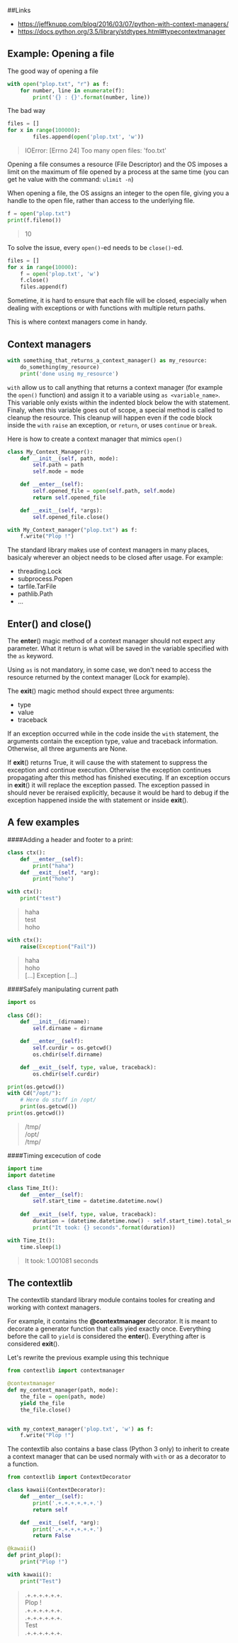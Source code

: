 ##Links
 - https://jeffknupp.com/blog/2016/03/07/python-with-context-managers/
 - https://docs.python.org/3.5/library/stdtypes.html#typecontextmanager


## Example: Opening a file
The good way of opening a file
```python
with open("plop.txt", "r") as f:
    for number, line in enumerate(f):
        print('{} : {}'.format(number, line))
```

The bad way
```python
files = []
for x in range(100000):
        files.append(open('plop.txt', 'w'))
```
> IOError: [Errno 24] Too many open files: 'foo.txt'

Opening a file consumes a resource (File Descriptor) and the OS imposes a limit
on the maximum of file opened by a process at the same time (you can get he
value with the command:  `ulimit -n`)

When opening a file, the OS assigns an integer to the open file, giving you a
handle to the open file, rather than access to the underlying file.
```python
f = open("plop.txt")
print(f.fileno())
```
> 10

To solve the issue, every `open()`-ed needs to be `close()`-ed.
```python
files = []
for x in range(10000):
    f = open('plop.txt', 'w')
    f.close()
    files.append(f)
```

Sometime, it is hard to ensure that each file will be closed, especially when
dealing with exceptions or with functions with multiple return paths.

This is where context managers come in handy.


## Context managers

```python
with something_that_returns_a_context_manager() as my_resource:
    do_something(my_resource)
    print('done using my_resource')
```

`with` allow us to call anything that returns a context manager (for example the
`open()` function) and assign it to a variable using `as <variable_name>`.
This variable only exists within the indented block below the with statement.
Finaly, when this variable goes out of scope, a special method is called to
cleanup the resource.
This cleanup will happen even if the code block inside the `with` `raise` an
exception, or `return`, or uses `continue` or `break`.

Here is how to create a context manager that mimics `open()`
```python
class My_Context_Manager():
    def __init__(self, path, mode):
        self.path = path
        self.mode = mode

    def __enter__(self):
        self.opened_file = open(self.path, self.mode)
        return self.opened_file

    def __exit__(self, *args):
        self.opened_file.close()

with My_Context_manager("plop.txt") as f:
    f.write("Plop !")
```

 The standard library makes use of context managers in many places, basicaly
 wherever an object needs to be closed after usage.
 For example:
  - threading.Lock
  - subprocess.Popen
  - tarfile.TarFile
  - pathlib.Path
  - ...


## Enter() and close()

The __enter__() magic method of a context manager should not expect any
parameter. What it return is what will be saved in the variable specified with
the `as` keyword.

Using `as` is not mandatory, in some case, we don't need to access the resource
returned by the context manager (Lock for example).

The __exit__() magic method should expect three arguments:
 - type
 - value
 - traceback

If an exception occurred while in the code inside the `with` statement,
the arguments contain the exception type, value and traceback information. 
Otherwise, all three arguments are None.

If __exit__() returns True, it will cause the with statement to suppress the
exception and continue execution.
Otherwise the exception continues propagating after this method has finished
executing.
If an exception occurs in __exit__() it will replace the exception passed.
The exception passed in should never be reraised explicitly, because it would
be hard to debug if the exception happened inside the with statement or inside
__exit__().

## A few examples

####Adding a header and footer to a print:
```python
class ctx():
    def __enter__(self):
        print("haha")
    def __exit__(self, *arg):
        print("hoho")

with ctx():
	print("test")
```
> haha <br/>
> test <br/>
> hoho

```python
with ctx():
    raise(Exception("Fail"))
```
> haha <br/>
> hoho <br/>
> [...] Exception [...]


####Safely manipulating current path
```python
import os
 
class Cd():
    def __init__(dirname):
        self.dirname = dirname

    def __enter__(self):
        self.curdir = os.getcwd()
        os.chdir(self.dirname)

    def __exit__(self, type, value, traceback):
        os.chdir(self.curdir) 

print(os.getcwd())
with Cd("/opt/"):
    # Here do stuff in /opt/
    print(os.getcwd())
print(os.getcwd())
```
> /tmp/ <br/>
> /opt/ <br/>
> /tmp/


####Timing excecution of code
```python
import time
import datetime

class Time_It():
    def __enter__(self):
        self.start_time = datetime.datetime.now()
 
    def __exit__(self, type, value, traceback):
        duration = (datetime.datetime.now() - self.start_time).total_seconds()
        print("It took: {} seconds".format(duration))

with Time_It():
    time.sleep(1)
```
> It took: 1.001081 seconds


## The contextlib

The contextlib standard library module contains tooles for creating and working
with context managers.

For example, it contains the **@contextmanager** decorator.
It is meant to decorate a generator function that calls yied exactly once.
Everything before the call to `yield` is considered the  __enter__().
Everything after is considered __exit__().

Let's rewrite the previous example using this technique
```python
from contextlib import contextmanager

@contextmanager
def my_context_manager(path, mode):
    the_file = open(path, mode)
    yield the_file
    the_file.close()


with my_context_manager('plop.txt', 'w') as f:
    f.write("Plop !")
```

The contextlib also contains a base class (Python 3 only) to inherit to create
a context manager that can be used normaly with `with` or as a decorator to a
function.

```python
from contextlib import ContextDecorator

class kawaii(ContextDecorator):
    def __enter__(self):
        print('.+.+.+.+.+.+.')
        return self

    def __exit__(self, *arg):
        print('.+.+.+.+.+.+.')
        return False

@kawaii()
def print_plop():
    print("Plop !")

with kawaii():
    print("Test")

```
> .+.+.+.+.+.+.<br/>
> Plop ! <br/>
> .+.+.+.+.+.+.<br/>
> .+.+.+.+.+.+.<br/>
> Test <br/>
> .+.+.+.+.+.+.<br/>
